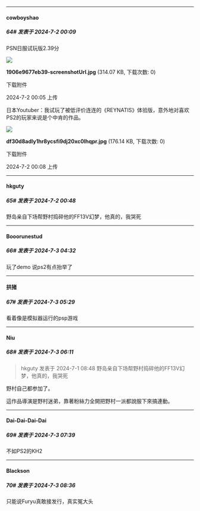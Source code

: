 ﻿
*****

####  cowboyshao  
##### 64#       发表于 2024-7-2 00:09

PSN日服试玩版2.39分

<img src="https://img.saraba1st.com/forum/202407/02/000553p9o49vfk6fa6masf.jpg" referrerpolicy="no-referrer">

<strong>1906e9677eb39-screenshotUrl.jpg</strong> (314.07 KB, 下载次数: 0)

下载附件

2024-7-2 00:05 上传

日本Youtuber：我试玩了被低评价连连的《REYNATIS》体验版，意外地对喜欢PS2的玩家来说是个中肯的作品。

<img src="https://img.saraba1st.com/forum/202407/02/000826cfcgu2j2rb40g6cg.jpg" referrerpolicy="no-referrer">

<strong>df30d8adly1hr8ycsfi9dj20xc0lhqpr.jpg</strong> (176.14 KB, 下载次数: 0)

下载附件

2024-7-2 00:08 上传


*****

####  hkguty  
##### 65#       发表于 2024-7-2 00:48

野岛亲自下场帮野村捣碎他的FF13V幻梦，他真的，我哭死


*****

####  Booorunestud  
##### 66#       发表于 2024-7-3 04:32

玩了demo 说ps2有点抬举了


*****

####  拱猪  
##### 67#       发表于 2024-7-3 05:29

看着像是模拟器运行的psp游戏


*****

####  Niu  
##### 68#       发表于 2024-7-3 06:11

<blockquote>hkguty 发表于 2024-7-1 08:48
野岛亲自下场帮野村捣碎他的FF13V幻梦，他真的，我哭死</blockquote>
野村自己都参加了。

這作品導演是野村迷弟，靠著粉絲力全開把野村一派都說服下來搞連動。


*****

####  Dai-Dai-Dai-Dai  
##### 69#       发表于 2024-7-3 07:39

不如PS2的KH2


*****

####  Blackson  
##### 70#       发表于 2024-7-3 08:36

只能说Furyu真敢接发行，真实冤大头

